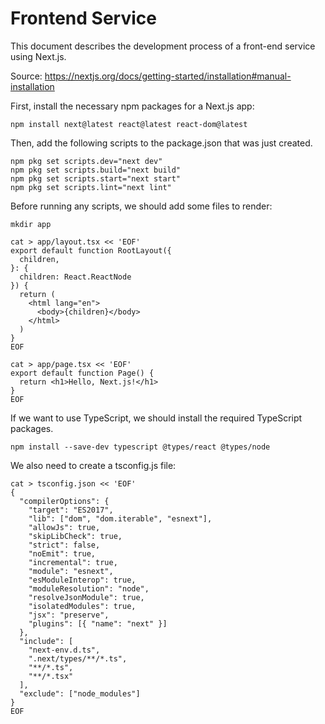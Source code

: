 # Frontend Service

This document describes the development process of a front-end service using Next.js.

Source: https://nextjs.org/docs/getting-started/installation#manual-installation

First, install the necessary npm packages for a Next.js app:
```
npm install next@latest react@latest react-dom@latest
```

Then, add the following scripts to the package.json that was just created.
```
npm pkg set scripts.dev="next dev"
npm pkg set scripts.build="next build"
npm pkg set scripts.start="next start"
npm pkg set scripts.lint="next lint"
```

Before running any scripts, we should add some files to render:
```
mkdir app

cat > app/layout.tsx << 'EOF'
export default function RootLayout({
  children,
}: {
  children: React.ReactNode
}) {
  return (
    <html lang="en">
      <body>{children}</body>
    </html>
  )
}
EOF

cat > app/page.tsx << 'EOF'
export default function Page() {
  return <h1>Hello, Next.js!</h1>
}
EOF
```

If we want to use TypeScript, we should install the required TypeScript packages.
```
npm install --save-dev typescript @types/react @types/node
```

We also need to create a tsconfig.js file:
```
cat > tsconfig.json << 'EOF'
{
  "compilerOptions": {
    "target": "ES2017",
    "lib": ["dom", "dom.iterable", "esnext"],
    "allowJs": true,
    "skipLibCheck": true,
    "strict": false,
    "noEmit": true,
    "incremental": true,
    "module": "esnext",
    "esModuleInterop": true,
    "moduleResolution": "node",
    "resolveJsonModule": true,
    "isolatedModules": true,
    "jsx": "preserve",
    "plugins": [{ "name": "next" }]
  },
  "include": [
    "next-env.d.ts",
    ".next/types/**/*.ts",
    "**/*.ts",
    "**/*.tsx"
  ],
  "exclude": ["node_modules"]
}
EOF
```
